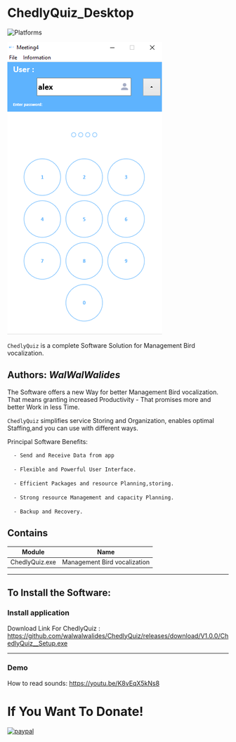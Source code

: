 # ChedlyQuiz_Desktop
![Platforms](https://img.shields.io/badge/Supported%20platforms-Win32%20and%20Win64-red.svg)

![](View/Img/MainView.png)

`ChedlyQuiz` is a complete Software Solution for Management Bird vocalization.


**Authors:**  *WalWalWalides*
------

The Software offers a new Way for better Management Bird vocalization. That means granting increased Productivity - That promises more and better Work in less Time.

`ChedlyQuiz` simplifies service Storing and Organization, enables optimal Staffing,and you can use with different ways.




Principal Software Benefits:

      - Send and Receive Data from app

      - Flexible and Powerful User Interface.

      - Efficient Packages and resource Planning,storing.

      - Strong resource Management and capacity Planning.
      
      - Backup and Recovery.


    
    


## Contains

| Module | Name | 
| --- | --- |
|ChedlyQuiz.exe|Management Bird vocalization|


------

## To Install the Software:

### Install application 


Download Link For ChedlyQuiz : https://github.com/walwalwalides/ChedlyQuiz/releases/download/V1.0.0/ChedlyQuiz__Setup.exe

------
### Demo
How to read sounds: 
https://youtu.be/K8vEqX5kNs8


# If You Want To Donate!

[![paypal](https://www.paypalobjects.com/en_US/i/btn/btn_donateCC_LG.gif)](https://www.paypal.com/cgi-bin/webscr?cmd=_s-xclick&hosted_button_id=Y79F36A9BGLHS&source=url)


